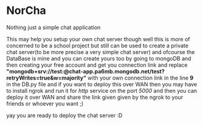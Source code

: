 # NorCha
Nothing just a simple chat application

This may help you setup your own chat server though
well this is more of concerned to be a school project but still can be used to create a private chat server(to be more precise a very simple chat server)
and ofcourse the DataBase is mine and you can create yours too by going to mongoDB and then creating your free account and get you connection link and replace **"mongodb+srv://test:<Password>@chat-app.pa6mb.mongodb.net/test?retryWrites=true&w=majority"**
with your own connection link in the line **9** in the DB.py file and if you want to deploy this over WAN then you may have to install ngrok and run it for *http* service on the port *5000* 
and then you can deploy it over WAN and share the link given given by the ngrok to your friends or whoever you want ;)

yay you are ready to deploy the chat server :D
